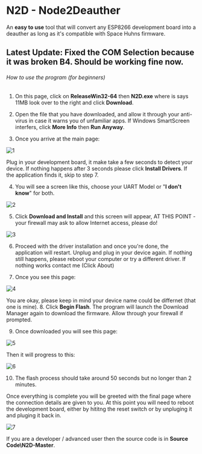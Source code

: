 # N2D - Node2Deauther
An **easy to use** tool that will convert any ESP8266 development board into a deauther as long as it's compatible with Space Huhns firmware.

## Latest Update: Fixed the COM Selection because it was broken B4. Should be working fine now.

###### How to use the program (*for beginners*)

1. On this page, click on **ReleaseWin32-64** then **N2D.exe** where is says 11MB look over to the right and click **Download**.

2. Open the file that you have downloaded, and allow it through your anti-virus in case it warns you of unfamiliar apps. If Windows SmartScreen interfers, click **More Info** then **Run Anyway**.

3. Once you arrive at the main page:

![1](https://raw.githubusercontent.com/mrvodka007/n2d/master/Preview-IMG/ScreenShot1.PNG)

Plug in your development board, it make take a few seconds to detect your device. If nothing happens after 3 seconds please click **Install Drivers**. If the application finds it, skip to step 7.

4. You will see a screen like this, choose your UART Model or "**I don't know**" for both.

![2](https://raw.githubusercontent.com/mrvodka007/n2d/master/Preview-IMG/ScreenShot2.PNG)

5. Click **Download and Install** and this screen will appear, AT THIS POINT - your firewall may ask to allow Internet access, please 
do!

![3](https://raw.githubusercontent.com/mrvodka007/n2d/master/Preview-IMG/ScreenShot4.PNG)

6. Proceed with the driver installation and once you're done, the application will restart. Unplug and plug in your device again. If nothing still happens, please reboot your computer or try a different driver. If nothing works contact me (Click About)

7. Once you see this page:

![4](https://raw.githubusercontent.com/mrvodka007/n2d/master/Preview-IMG/ScreenShot5.PNG)

You are okay, please keep in mind your device name could be differnet (that one is mine).
8. Click **Begin Flash**. The program will launch the Download Manager again to download the firmware. Allow through your firewall if prompted.

9. Once downloaded you will see this page:

![5](https://raw.githubusercontent.com/mrvodka007/n2d/master/Preview-IMG/ScreenShot6.PNG)

Then it will progress to this:

![6](https://raw.githubusercontent.com/mrvodka007/n2d/master/Preview-IMG/Update1-FLASH.PNG)

10. The flash process should take around 50 seconds but no longer than 2 minutes.

Once everything is complete you will be greeted with the final page where the connection details are given to you.
At this point you will need to reboot the development board, either by hititng the reset switch or by unpluging it and pluging it back in.
&nbsp;

![7](https://raw.githubusercontent.com/mrvodka007/n2d/master/Preview-IMG/ScreenShot8.PNG)




If you are a developer / advanced user then the source code is in **Source Code\N2D-Master**.
